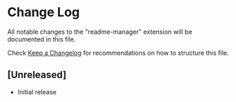 # Change Log

All notable changes to the "readme-manager" extension will be documented in this file.

Check [Keep a Changelog](http://keepachangelog.com/) for recommendations on how to structure this file.

## [Unreleased]

- Initial release